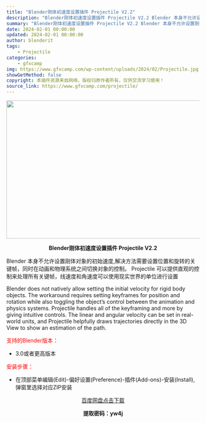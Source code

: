 ```yaml
---
title: "Blender刚体初速度设置插件 Projectile V2.2"
description: "Blender刚体初速度设置插件 Projectile V2.2 Blender 本身不允许设置刚体对象的初始速度,解决方法需要设置位置和旋转的关键帧，同时在动画和物理系统之间切换对象的控制。 Pro..."
summary: "Blender刚体初速度设置插件 Projectile V2.2 Blender 本身不允许设置刚体对象的初始速度,解决方法需要设置位置和旋转的关键帧，同时在动画和物理系统之间切换对象的控制。 Pro..."
date: 2024-02-01 00:00:00
updated: 2024-02-01 00:00:00
author: blenderit
tags: 
    - Projectile
categories:
    - gfxcamp
img: https://www.gfxcamp.com/wp-content/uploads/2024/02/Projectile.jpg
showGetMethod: false
copyright: 本插件资源来自网络，版权归原作者所有，仅供交流学习使用！
source_link: https://www.gfxcamp.com/projectile/
---
```

<div><p><img decoding="async" class="aligncenter size-full wp-image-118317" src="https://www.gfxcamp.com/wp-content/uploads/2024/02/Projectile.jpg" data-src="https://www.gfxcamp.com/wp-content/uploads/2024/02/Projectile.jpg" alt="" width="640" height="360" data-srcset="https://www.gfxcamp.com/wp-content/uploads/2024/02/Projectile.jpg 640w, https://www.gfxcamp.com/wp-content/uploads/2024/02/Projectile-150x84.jpg 150w" data-sizes="(max-width: 640px) 100vw, 640px"></p><p style="text-align: center;"><strong>Blender刚体初速度设置插件 Projectile V2.2</strong></p><p data-pm-slice="1 1 []">Blender 本身不允许设置刚体对象的初始速度,解决方法需要设置位置和旋转的关键帧，同时在动画和物理系统之间切换对象的控制。 Projectile 可以提供直观的控制来处理所有关键帧，线速度和角速度可以使用现实世界的单位进行设置</p><p data-pm-slice="1 1 []">Blender does not natively allow setting the initial velocity for rigid body objects. The workaround requires setting keyframes for position and rotation while also toggling the object’s control between the animation and physics systems. Projectile handles all of the keyframing and more by giving intuitive controls. The linear and angular velocity can be set in real-world units, and Projectile helpfully draws trajectories directly in the 3D View to show an estimation of the path.</p><p style="text-align: left;"><span style="color: #ff0000;">支持的Blender版本：</span></p><ul>
<li style="text-align: left;">3.0或者更高版本</li>
</ul><p style="text-align: left;"><span style="color: #ff0000;">安装步骤：</span></p><ul>
<li>在顶部菜单编辑(Edit)-偏好设置(Preference)-插件(Add-ons)-安装(Install),弹窗里选择对应ZIP安装</li>
</ul><p style="text-align: center;"><a class="maxbutton-3 maxbutton maxbutton-baidu" target="_blank" rel="noopener" href="https://pan.baidu.com/s/12BUQvFeljXZW3qlzoNjThQ?pwd=yw4j"><span class="mb-text">百度网盘点击下载</span></a></p><p style="text-align: center;"><strong>提取密码：yw4j</strong></p></div>